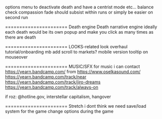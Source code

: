


options menu to deactivate death and have a centrist mode etc...
balance check
compassion fade should subsist within runs or simply be easier on second run

====================== Death engine
Death narrative engine
ideally each death would be its own popup and make you click as many times as there are death


====================== LOOKS-related
look overhaul
tutorial/onboarding
mb add scroll to markets?
mobile version
tooltip on mouseover


====================== MUSIC/SFX
for music i can contact https://yearn.bandcamp.com/ from https://www.oselkasound.com/
https://yearn.bandcamp.com/track/near
https://yearn.bandcamp.com/track/jiro-dreams
https://yearn.bandcamp.com/track/always-on

if roz: @hotline.gov, interstellar capitalism, hangover


====================== Stretch i dont think we need
save/load system for the game
change options during the game
